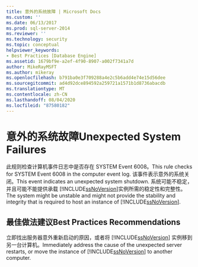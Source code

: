 ```yaml
---
title: 意外的系统故障 | Microsoft Docs
ms.custom: ''
ms.date: 06/13/2017
ms.prod: sql-server-2014
ms.reviewer: ''
ms.technology: security
ms.topic: conceptual
helpviewer_keywords:
- Best Practices [Database Engine]
ms.assetid: 1679bf9e-a2ef-4f90-8907-a002f7341a7d
author: MikeRayMSFT
ms.author: mikeray
ms.openlocfilehash: b791ba0e3f709288a4e2c5b6add4e74e15d56dee
ms.sourcegitcommit: ad4d92dce894592a259721a1571b1d8736abacdb
ms.translationtype: MT
ms.contentlocale: zh-CN
ms.lasthandoff: 08/04/2020
ms.locfileid: "87580182"
---
```

# <a name="unexpected-system-failures"></a><span data-ttu-id="56954-102">意外的系统故障</span><span class="sxs-lookup"><span data-stu-id="56954-102">Unexpected System Failures</span></span>
  <span data-ttu-id="56954-103">此规则检查计算机事件日志中是否存在 SYSTEM Event 6008。</span><span class="sxs-lookup"><span data-stu-id="56954-103">This rule checks for SYSTEM Event 6008 in the computer event log.</span></span> <span data-ttu-id="56954-104">该事件表示意外的系统关闭。</span><span class="sxs-lookup"><span data-stu-id="56954-104">This event indicates an unexpected system shutdown.</span></span> <span data-ttu-id="56954-105">系统可能不稳定，并且可能不能提供承载 [!INCLUDE[ssNoVersion](../../includes/ssnoversion-md.md)]实例所需的稳定性和完整性。</span><span class="sxs-lookup"><span data-stu-id="56954-105">The system might be unstable and might not provide the stability and integrity that is required to host an instance of [!INCLUDE[ssNoVersion](../../includes/ssnoversion-md.md)].</span></span>  
  
## <a name="best-practices-recommendations"></a><span data-ttu-id="56954-106">最佳做法建议</span><span class="sxs-lookup"><span data-stu-id="56954-106">Best Practices Recommendations</span></span>  
 <span data-ttu-id="56954-107">立即找出服务器意外重新启动的原因，或者将 [!INCLUDE[ssNoVersion](../../includes/ssnoversion-md.md)] 实例移到另一台计算机。</span><span class="sxs-lookup"><span data-stu-id="56954-107">Immediately address the cause of the unexpected server restarts, or move the instance of [!INCLUDE[ssNoVersion](../../includes/ssnoversion-md.md)] to another computer.</span></span>  
  
  
